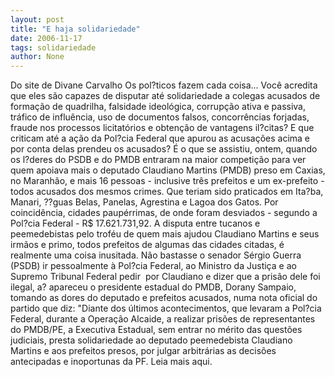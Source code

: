 ```yaml
---
layout: post
title: "E haja solidariedade"
date: 2006-11-17
tags: solidariedade
author: None
---
```

Do site de Divane Carvalho
Os pol?ticos fazem cada coisa... Você acredita que eles são capazes de disputar até solidariedade a colegas acusados de formação de quadrilha, falsidade ideológica, corrupção ativa e passiva, tráfico de influência, uso de documentos falsos, concorrências forjadas,&nbsp; fraude nos processos licitatórios e obtenção de vantagens il?citas? 
E que criticam até a ação da Pol?cia Federal que apurou as acusações acima e por conta delas prendeu os acusados?
É o que se assistiu, ontem, quando os l?deres do PSDB e do PMDB entraram na maior competição para ver quem apoiava mais o deputado Claudiano Martins (PMDB) preso em Caxias, no Maranhão, e mais 16 pessoas - inclusive três prefeitos e um ex-prefeito - todos acusados dos mesmos crimes. Que teriam sido praticados em Ita?ba, Manari, ??guas Belas, Panelas, Agrestina e Lagoa dos Gatos. Por coincidência, cidades paupérrimas, de onde foram desviados - segundo a Pol?cia Federal - R$ 17.621.731,92.
A disputa entre tucanos e peemedebistas pelo troféu de quem mais ajudou Claudiano Martins e seus irmãos e primo, todos prefeitos de algumas das cidades citadas, é realmente uma coisa inusitada.
Não bastasse o senador Sérgio Guerra (PSDB) ir pessoalmente à Pol?cia Federal, ao Ministro da Justiça e ao Supremo Tribunal Federal pedir&nbsp; por Claudiano e dizer que a prisão dele foi ilegal, a? apareceu o presidente estadual do PMDB, Dorany Sampaio, tomando as dores do deputado e prefeitos acusados, numa nota oficial do partido que diz:
\"Diante dos últimos acontecimentos, que levaram a Pol?cia Federal, durante a Operação Alcaide, a realizar prisões de representantes do PMDB/PE, a Executiva Estadual, sem entrar no mérito das questões judiciais, presta solidariedade ao deputado peemedebista Claudiano Martins e aos prefeitos presos, por julgar arbitrárias as decisões antecipadas e inoportunas da PF.
Leia mais aqui. 